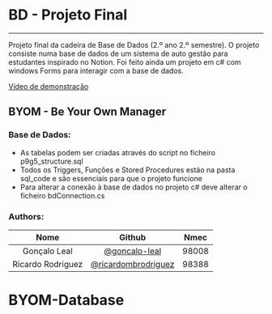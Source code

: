 # BD - Projeto Final

-----

Projeto final da cadeira de Base de Dados (2.º ano 2.º semestre). O projeto consiste numa base de dados de um sistema de auto gestão para estudantes inspirado no Notion. Foi feito ainda um projeto em c# com windows Forms para interagir com a base de dados.

[Vídeo de demonstração](https://www.youtube.com/watch?v=zU7QxTbjXBI)

## BYOM - Be Your Own Manager

### Base de Dados:
- As tabelas podem ser criadas através do script no ficheiro p9g5_structure.sql
- Todos os Triggers, Funções e Stored Procedures estão na pasta sql_code e são essenciais para que o projeto funcione
- Para alterar a conexão à base de dados no projeto c# deve alterar o ficheiro bdConnection.cs

### Authors:

| Nome              | Github  | Nmec |
| :------------:     |:---------------:| :-----:|
| Gonçalo Leal      | <a href="https://github.com/goncalo-leal">@goncalo-leal</a>             | 98008 |
| Ricardo Rodriguez | <a href="https://github.com/ricardombrodriguez">@ricardombrodriguez</a> | 98388 |
# BYOM-Database
